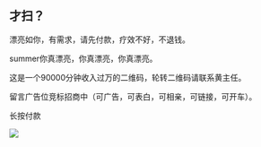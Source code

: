 ## 才扫？
<p>漂亮如你，有需求，请先付款，疗效不好，不退钱。</p>
<p>summer你真漂亮，你真漂亮，你真漂亮。</p>
<p>这是一个90000分钟收入过万的二维码，轮转二维码请联系黄主任。</p>
<p>留言广告位竞标招商中（可广告，可表白，可相亲，可链接，可开车）。</p>
<p> 长按付款</p>
<img src="https://wx4.sinaimg.cn/mw1024/8664d3ffgy1fl1g1z6lcej20tz14qju0.jpg" />
